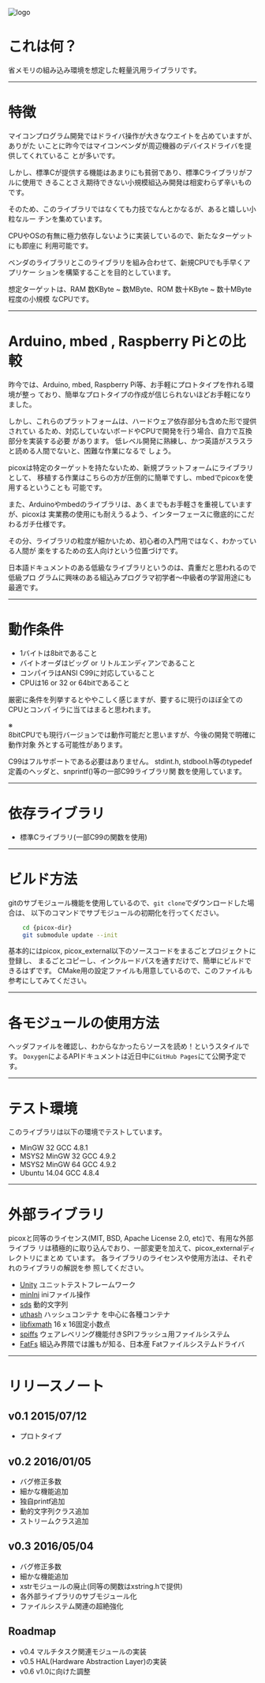
<img style="display:block;margin:auto" alt="logo"
     src="https://raw.github.com/wiki/maskedw/picox/res/picox_logo.png" />
<!-- https://www.squarespace.com/logo -->

# これは何？

省メモリの組み込み環境を想定した軽量汎用ライブラリです。

----------------------------------------------------------------------
# 特徴

マイコンプログラム開発ではドライバ操作が大きなウエイトを占めていますが、ありがた
いことに昨今ではマイコンベンダが周辺機器のデバイスドライバを提供してくれているこ
とが多いです。

しかし、標準Cが提供する機能はあまりにも貧弱であり、標準Cライブラリがフルに使用で
きることさえ期待できない小規模組込み開発は相変わらず辛いものです。

そのため、このライブラリではなくても力技でなんとかなるが、あると嬉しい小粒なルー
チンを集めています。

CPUやOSの有無に極力依存しないように実装しているので、新たなターゲットにも即座に
利用可能です。

ベンダのライブラリとこのライブラリを組み合わせて、新規CPUでも手早くアプリケー
ションを構築することを目的としています。

想定ターゲットは、RAM 数KByte ~ 数MByte、ROM 数十KByte ~ 数十MByte程度の小規模
なCPUです。

----------------------------------------------------------------------
# Arduino, mbed , Raspberry Piとの比較

昨今では、Arduino, mbed, Raspberry Pi等、お手軽にプロトタイプを作れる環境が整っ
ており、簡単なプロトタイプの作成が信じられないほどお手軽になりました。

しかし、これらのプラットフォームは、ハードウェア依存部分も含めた形で提供されてい
るため、対応していないボードやCPUで開発を行う場合、自力で互換部分を実装する必要
があります。
低レベル開発に熟練し、かつ英語がスラスラと読める人間でないと、困難な作業になるで
しょう。

picoxは特定のターゲットを持たないため、新規プラットフォームにライブラリとして、
移植する作業はこちらの方が圧倒的に簡単ですし、mbedでpicoxを使用するということも
可能です。

また、Arduinoやmbedのライブラリは、あくまでもお手軽さを重視していますが、picoxは
実業務の使用にも耐えうるよう、インターフェースに徹底的にこだわるガチ仕様です。

その分、ライブラリの粒度が細かいため、初心者の入門用ではなく、わかっている人間が
楽をするための玄人向けという位置づけです。

日本語ドキュメントのある低級なライブラリというのは、貴重だと思われるので低級プロ
グラムに興味のある組込みプログラマ初学者〜中級者の学習用途にも最適です。

----------------------------------------------------------------------
# 動作条件

+ 1バイトは8bitであること
+ バイトオーダはビッグ or リトルエンディアンであること
+ コンパイラはANSI C99に対応していること
+ CPUは16 or 32 or 64bitであること

厳密に条件を列挙するとややこしく感じますが、要するに現行のほぼ全てのCPUとコンパ
イラに当てはまると思われます。

※<br>
8bitCPUでも現行バージョンでは動作可能だと思いますが、今後の開発で明確に動作対象
外とする可能性があります。

C99はフルサポートである必要はありません。
stdint.h, stdbool.h等のtypedef定義のヘッダと、snprintf()等の一部C99ライブラリ関
数を使用しています。

----------------------------------------------------------------------
# 依存ライブラリ

+ 標準Cライブラリ(一部C99の関数を使用)

----------------------------------------------------------------------
# ビルド方法

gitのサブモジュール機能を使用しているので、`git clone`でダウンロードした場合は、
以下のコマンドでサブモジュールの初期化を行ってください。

```sh
    cd {picox-dir}
    git submodule update --init
```

基本的にはpicox, picox_external以下のソースコードをまるごとプロジェクトに登録し、
まるごとコピーし、インクルードパスを通すだけで、簡単にビルドできるはずです。
CMake用の設定ファイルも用意しているので、このファイルも参考にしてみてください。

----------------------------------------------------------------------
# 各モジュールの使用方法

ヘッダファイルを確認し、わからなかったらソースを読め！というスタイルです。
`Doxygen`によるAPIドキュメントは近日中に`GitHub Pages`にて公開予定です。

----------------------------------------------------------------------
# テスト環境

このライブラリは以下の環境でテストしています。

+ MinGW 32 GCC 4.8.1
+ MSYS2 MinGW 32 GCC 4.9.2
+ MSYS2 MinGW 64 GCC 4.9.2
+ Ubuntu 14.04 GCC 4.8.4

----------------------------------------------------------------------
# 外部ライブラリ

picoxと同等のライセンス(MIT, BSD, Apache License 2.0, etc)で、有用な外部ライブラ
リは積極的に取り込んでおり、一部変更を加えて、picox_externalディレクトリにまとめ
ています。 各ライブラリのライセンスや使用方法は、それぞれのライブラリの解説を参
照してください。


+ [Unity][Unity] ユニットテストフレームワーク
+ [minIni][minIni] iniファイル操作
+ [sds][sds] 動的文字列
+ [uthash][uthash] ハッシュコンテナ を中心に各種コンテナ
+ [libfixmath][libfixmath] 16 x 16固定小数点
+ [spiffs][spiffs] ウェアレベリング機能付きSPIフラッシュ用ファイルシステム
+ [FatFs][FatFs] 組込み界隈では誰もが知る、日本産 Fatファイルシステムドライバ


[Unity]:https://github.com/ThrowTheSwitch/Unity.git
[minIni]:https://github.com/compuphase/minIni.git
[sds]:https://github.com/maskedw/sds.git
[uthash]:https://github.com/troydhanson/uthash.git
[libfixmath]:https://github.com/mhfan/libfixmath.git
[spiffs]:https://github.com/pellepl/spiffs.git
[FatFs]:http://elm-chan.org/fsw/ff/00index_j.html

----------------------------------------------------------------------
# リリースノート

## v0.1 2015/07/12
+ プロトタイプ

## v0.2 2016/01/05
+ バグ修正多数
+ 細かな機能追加
+ 独自printf追加
+ 動的文字列クラス追加
+ ストリームクラス追加

## v0.3 2016/05/04
+ バグ修正多数
+ 細かな機能追加
+ xstrモジュールの廃止(同等の関数はxstring.hで提供)
+ 各外部ライブラリのサブモジュール化
+ ファイルシステム関連の超絶強化

## Roadmap
+ v0.4 マルチタスク関連モジュールの実装
+ v0.5 HAL(Hardware Abstraction Layer)の実装
+ v0.6 v1.0に向けた調整
